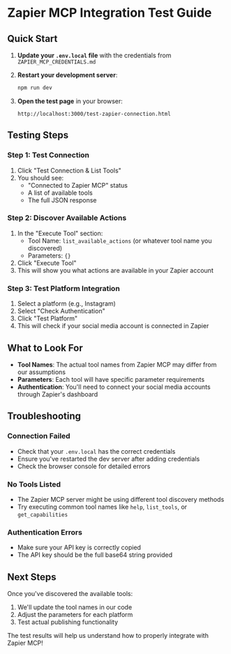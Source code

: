 # Zapier MCP Integration Test Guide

## Quick Start

1. **Update your `.env.local` file** with the credentials from `ZAPIER_MCP_CREDENTIALS.md`

2. **Restart your development server**:
   ```bash
   npm run dev
   ```

3. **Open the test page** in your browser:
   ```
   http://localhost:3000/test-zapier-connection.html
   ```

## Testing Steps

### Step 1: Test Connection
1. Click "Test Connection & List Tools"
2. You should see:
   - "Connected to Zapier MCP" status
   - A list of available tools
   - The full JSON response

### Step 2: Discover Available Actions
1. In the "Execute Tool" section:
   - Tool Name: `list_available_actions` (or whatever tool name you discovered)
   - Parameters: `{}`
2. Click "Execute Tool"
3. This will show you what actions are available in your Zapier account

### Step 3: Test Platform Integration
1. Select a platform (e.g., Instagram)
2. Select "Check Authentication" 
3. Click "Test Platform"
4. This will check if your social media account is connected in Zapier

## What to Look For

- **Tool Names**: The actual tool names from Zapier MCP may differ from our assumptions
- **Parameters**: Each tool will have specific parameter requirements
- **Authentication**: You'll need to connect your social media accounts through Zapier's dashboard

## Troubleshooting

### Connection Failed
- Check that your `.env.local` has the correct credentials
- Ensure you've restarted the dev server after adding credentials
- Check the browser console for detailed errors

### No Tools Listed
- The Zapier MCP server might be using different tool discovery methods
- Try executing common tool names like `help`, `list_tools`, or `get_capabilities`

### Authentication Errors
- Make sure your API key is correctly copied
- The API key should be the full base64 string provided

## Next Steps

Once you've discovered the available tools:
1. We'll update the tool names in our code
2. Adjust the parameters for each platform
3. Test actual publishing functionality

The test results will help us understand how to properly integrate with Zapier MCP!